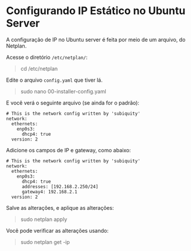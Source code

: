 # Configurando IP Estático no Ubuntu Server

A configuração de IP no Ubuntu server é feita por meio de um arquivo, do Netplan.

Acesse o diretório `/etc/netplan/`:

> cd /etc/netplan

Edite o arquivo `config.yaml` que tiver lá.

> sudo nano 00-installer-config.yaml

E você verá o seguinte arquivo (se ainda for o padrão):

```
# This is the network config written by 'subiquity'
network:
  ethernets:
    enp0s3:
      dhcp4: true
  version: 2
```

Adicione os campos de IP e gateway, como abaixo:

```
# This is the network config written by 'subiquity'
network:
  ethernets:
    enp0s3:
      dhcp4: true
      addresses: [192.168.2.250/24]
      gateway4: 192.168.2.1
  version: 2
  ```
  
  Salve as alterações, e aplique as alterações:
  
  > sudo netplan apply

Você pode verificar as alterações usando:

> sudo netplan get -ip


